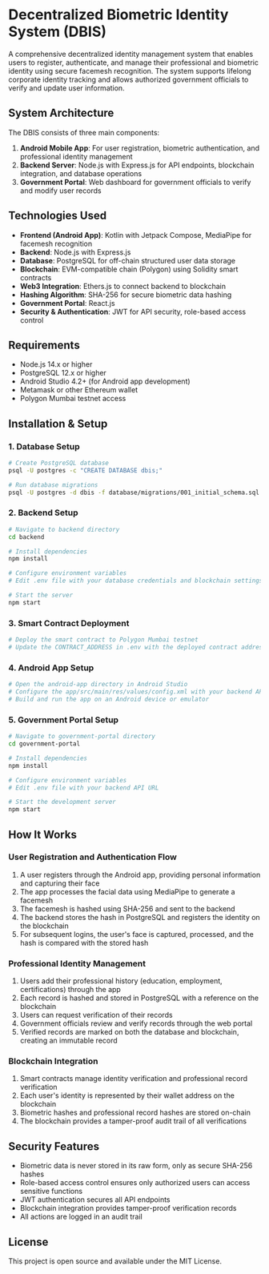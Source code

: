 # Decentralized Biometric Identity System (DBIS)

A comprehensive decentralized identity management system that enables users to register, authenticate, and manage their professional and biometric identity using secure facemesh recognition. The system supports lifelong corporate identity tracking and allows authorized government officials to verify and update user information.

## System Architecture

The DBIS consists of three main components:

1. **Android Mobile App**: For user registration, biometric authentication, and professional identity management
2. **Backend Server**: Node.js with Express.js for API endpoints, blockchain integration, and database operations
3. **Government Portal**: Web dashboard for government officials to verify and modify user records

## Technologies Used

- **Frontend (Android App)**: Kotlin with Jetpack Compose, MediaPipe for facemesh recognition
- **Backend**: Node.js with Express.js
- **Database**: PostgreSQL for off-chain structured user data storage
- **Blockchain**: EVM-compatible chain (Polygon) using Solidity smart contracts
- **Web3 Integration**: Ethers.js to connect backend to blockchain
- **Hashing Algorithm**: SHA-256 for secure biometric data hashing
- **Government Portal**: React.js
- **Security & Authentication**: JWT for API security, role-based access control

## Requirements

- Node.js 14.x or higher
- PostgreSQL 12.x or higher
- Android Studio 4.2+ (for Android app development)
- Metamask or other Ethereum wallet
- Polygon Mumbai testnet access

## Installation & Setup

### 1. Database Setup

```bash
# Create PostgreSQL database
psql -U postgres -c "CREATE DATABASE dbis;"

# Run database migrations
psql -U postgres -d dbis -f database/migrations/001_initial_schema.sql
```

### 2. Backend Setup

```bash
# Navigate to backend directory
cd backend

# Install dependencies
npm install

# Configure environment variables
# Edit .env file with your database credentials and blockchain settings

# Start the server
npm start
```

### 3. Smart Contract Deployment

```bash
# Deploy the smart contract to Polygon Mumbai testnet
# Update the CONTRACT_ADDRESS in .env with the deployed contract address
```

### 4. Android App Setup

```bash
# Open the android-app directory in Android Studio
# Configure the app/src/main/res/values/config.xml with your backend API URL
# Build and run the app on an Android device or emulator
```

### 5. Government Portal Setup

```bash
# Navigate to government-portal directory
cd government-portal

# Install dependencies
npm install

# Configure environment variables
# Edit .env file with your backend API URL

# Start the development server
npm start
```

## How It Works

### User Registration and Authentication Flow

1. A user registers through the Android app, providing personal information and capturing their face
2. The app processes the facial data using MediaPipe to generate a facemesh
3. The facemesh is hashed using SHA-256 and sent to the backend
4. The backend stores the hash in PostgreSQL and registers the identity on the blockchain
5. For subsequent logins, the user's face is captured, processed, and the hash is compared with the stored hash

### Professional Identity Management

1. Users add their professional history (education, employment, certifications) through the app
2. Each record is hashed and stored in PostgreSQL with a reference on the blockchain
3. Users can request verification of their records
4. Government officials review and verify records through the web portal
5. Verified records are marked on both the database and blockchain, creating an immutable record

### Blockchain Integration

1. Smart contracts manage identity verification and professional record verification
2. Each user's identity is represented by their wallet address on the blockchain
3. Biometric hashes and professional record hashes are stored on-chain
4. The blockchain provides a tamper-proof audit trail of all verifications

## Security Features

- Biometric data is never stored in its raw form, only as secure SHA-256 hashes
- Role-based access control ensures only authorized users can access sensitive functions
- JWT authentication secures all API endpoints
- Blockchain integration provides tamper-proof verification records
- All actions are logged in an audit trail

## License

This project is open source and available under the MIT License.